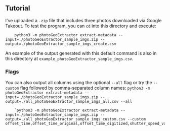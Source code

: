 ## Tutorial 

I've uploaded a `.zip` file that includes three photos downloaded via Google Takeout. To test the program, you can `cd` into this directory and execute: 

		python3 -m photoGeoExtractor extract-metadata --input=./photoGeoExtractor_sample_imgs.zip --output=./photoGeoExtractor_sample_imgs_create.csv

An example of the output generated with this default command is also in this directory at `example_photoGeoExtractor_sample_imgs.csv`. 

### Flags

You can also output all columns using the optional `--all` flag or try the `--custom` flag followed by comma-separated column names: 
		`python3 -m photoGeoExtractor extract-metadata --input=./photoGeoExtractor_sample_imgs.zip --output=./all_photoGeoExtractor_sample_imgs_all.csv --all`

		`python3 -m photoGeoExtractor extract-metadata --input=./photoGeoExtractor_sample_imgs.zip --output=./all_photoGeoExtractor_sample_imgs_custom.csv --custom offset_time,offset_time_original,offset_time_digitized,shutter_speed_value`
